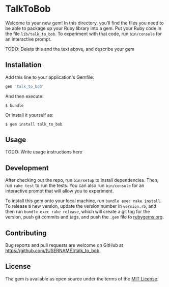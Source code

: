 # TalkToBob

Welcome to your new gem! In this directory, you'll find the files you need to be able to package up your Ruby library into a gem. Put your Ruby code in the file `lib/talk_to_bob`. To experiment with that code, run `bin/console` for an interactive prompt.

TODO: Delete this and the text above, and describe your gem

## Installation

Add this line to your application's Gemfile:

```ruby
gem 'talk_to_bob'
```

And then execute:

    $ bundle

Or install it yourself as:

    $ gem install talk_to_bob

## Usage

TODO: Write usage instructions here

## Development

After checking out the repo, run `bin/setup` to install dependencies. Then, run `rake test` to run the tests. You can also run `bin/console` for an interactive prompt that will allow you to experiment.

To install this gem onto your local machine, run `bundle exec rake install`. To release a new version, update the version number in `version.rb`, and then run `bundle exec rake release`, which will create a git tag for the version, push git commits and tags, and push the `.gem` file to [rubygems.org](https://rubygems.org).

## Contributing

Bug reports and pull requests are welcome on GitHub at https://github.com/[USERNAME]/talk_to_bob.


## License

The gem is available as open source under the terms of the [MIT License](http://opensource.org/licenses/MIT).

